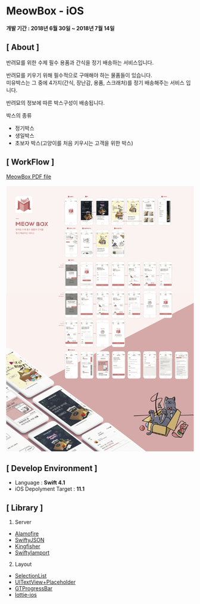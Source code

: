 # MeowBox - iOS

**개발 기간 : 2018년 6월 30일  ~ 2018년 7월 14일**


## [ About ]

반려묘를 위한 수제 필수 용품과 간식을 정기 배송하는 서비스입니다.

반려묘를 키우기 위해 필수적으로 구매해야 하는 물품들이 있습니다. <br>
미유박스는 그 중에 4가지(간식, 장난감, 용품, 스크래처)를 정기 배송해주는 서비스 입니다.

반려묘의 정보에 따른 박스구성이 배송됩니다. 

박스의 종류

- 정기박스
- 생일박스
- 초보자 박스(고양이를 처음 키우시는 고객을 위한 박스)


## [ WorkFlow ]             

[MeowBox PDF file](https://github.com/TeamMeowBox/MeowBox-Server/blob/master/public_data/MeowBox.pdf) <br><br>
![workflow](https://github.com/TeamMeowBox/MeowBox-Server/blob/master/public_data/images/meowbox_workflow.jpg)


## [ Develop Environment ]

- Language :  **Swift 4.1**
- iOS Depolyment Target : **11.1**


## [ Library ]

1. Server
- [Alamofire](https://github.com/Alamofire/Alamofire)
- [SwiftyJSON](https://github.com/SwiftyJSON/SwiftyJSON)
- [Kingfisher](https://github.com/onevcat/Kingfisher)
- [SwiftyIamport](https://github.com/JosephNK/SwiftyIamport)

2. Layout
- [SelectionList](https://github.com/yonat/SelectionList)
- [UITextView+Placeholder](https://github.com/devxoul/UITextView-Placeholder)
- [GTProgressBar](https://github.com/gregttn/GTProgressBar)
- [lottie-ios](https://github.com/airbnb/lottie-ios)
